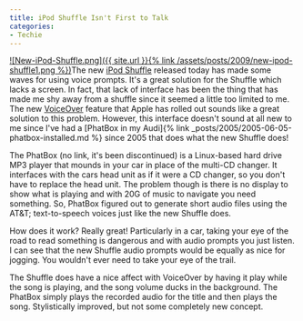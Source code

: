 ```yaml
---
title: iPod Shuffle Isn't First to Talk
categories:
- Techie
---
```


[![New-iPod-Shuffle.png]({{ site.url }}{% link /assets/posts/2009/new-ipod-shuffle1.png %})](http://www.apple.com/ipodshuffle/)The new [iPod Shuffle](http://www.apple.com/ipodshuffle/) released today has made some waves for using voice prompts. It's a great solution for the Shuffle which lacks a screen. In fact, that lack of interface has been the thing that has made me shy away from a shuffle since it seemed a little too limited to me. The new [VoiceOver](http://www.apple.com/ipodshuffle/voiceover.html) feature that Apple has rolled out sounds like a great solution to this problem.
However, this interface doesn't sound at all new to me since I've had a [PhatBox in my Audi]{% link _posts/2005/2005-06-05-phatbox-installed.md %} since 2005 that does what the new Shuffle does!

The PhatBox (no link, it's been discontinued) is a Linux-based hard drive MP3 player that mounds in your car in place of the multi-CD changer. It interfaces with the cars head unit as if it were a CD changer, so you don't have to replace the head unit. The problem though is there is no display to show what is playing and with 20G of music to navigate you need something. So, PhatBox figured out to generate short audio files using the AT&T; text-to-speech voices just like the new Shuffle does.

How does it work? Really great! Particularly in a car, taking your eye of the road to read something is dangerous and with audio prompts you just listen. I can see that the new Shuffle audio prompts would be equally as nice for jogging. You wouldn't ever need to take your eye of the trail.

The Shuffle does have a nice affect with VoiceOver by having it play while the song is playing, and the song volume ducks in the background. The PhatBox simply plays the recorded audio for the title and then plays the song. Stylistically improved, but not some completely new concept.
